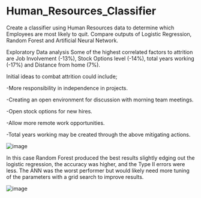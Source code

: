 # Human_Resources_Classifier

Create a classifier using Human Resources data to determine which Employees are most likely to quit.
Compare outputs of Logistic Regression, Random Forest and Artificial Neural Network.

Exploratory Data analysis 
Some of the highest correlated factors to attrition are Job Involvement (-13%), Stock Options level (-14%), total years working (-17%) and Distance from home (7%).

Initial ideas to combat attrition could include;

-More responsibility in independence in projects.

-Creating an open environment for discussion with morning team meetings. 

-Open stock options for new hires.

-Allow more remote work opportunities.

-Total years working may be created through the above mitigating actions. 


![image](https://user-images.githubusercontent.com/44706605/189500934-075d5560-3cb5-4c23-804c-4027ce809f54.png)


In this case Random Forest produced the best results slightly edging out the logistic regression, the accuracy was higher, and the Type II errors were less. 
The ANN was the worst performer but would likely need more tuning of the parameters with a grid search to improve results.


![image](https://user-images.githubusercontent.com/44706605/189500670-d1528f74-d7ec-47a8-8b50-0c0b7019bd01.png)






